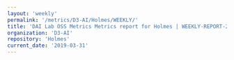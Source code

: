 ```yaml
---
layout: 'weekly'
permalink: '/metrics/D3-AI/Holmes/WEEKLY/'
title: 'DAI Lab OSS Metrics Metrics report for Holmes | WEEKLY-REPORT-2019-03-31'
organization: 'D3-AI'
repository: 'Holmes'
current_date: '2019-03-31'
---
```

